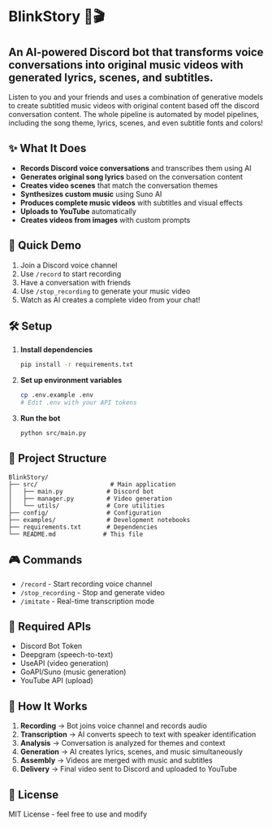 # BlinkStory 🎵🎬

## An AI-powered Discord bot that transforms voice conversations into original music videos with generated lyrics, scenes, and subtitles.

Listen to you and your friends and uses a combination of generative models to create subtitled music videos with original content based off the discord conversation content. The whole pipeline is automated by model pipelines, including the song theme, lyrics, scenes, and even subtitle fonts and colors!

## ✨ What It Does

- **Records Discord voice conversations** and transcribes them using AI
- **Generates original song lyrics** based on the conversation content
- **Creates video scenes** that match the conversation themes
- **Synthesizes custom music** using Suno AI
- **Produces complete music videos** with subtitles and visual effects
- **Uploads to YouTube** automatically
- **Creates videos from images** with custom prompts

## 🚀 Quick Demo

1. Join a Discord voice channel
2. Use `/record` to start recording
3. Have a conversation with friends
4. Use `/stop_recording` to generate your music video
5. Watch as AI creates a complete video from your chat!

## 🛠️ Setup

1. **Install dependencies**

   ```bash
   pip install -r requirements.txt
   ```

2. **Set up environment variables**

   ```bash
   cp .env.example .env
   # Edit .env with your API tokens
   ```

3. **Run the bot**
   ```bash
   python src/main.py
   ```

## 📁 Project Structure

```
BlinkStory/
├── src/                    # Main application
│   ├── main.py            # Discord bot
│   ├── manager.py         # Video generation
│   └── utils/             # Core utilities
├── config/                # Configuration
├── examples/              # Development notebooks
├── requirements.txt       # Dependencies
└── README.md             # This file
```

## 🎮 Commands

- `/record` - Start recording voice channel
- `/stop_recording` - Stop and generate video
- `/imitate` - Real-time transcription mode

## 🔧 Required APIs

- Discord Bot Token
- Deepgram (speech-to-text)
- UseAPI (video generation)
- GoAPI/Suno (music generation)
- YouTube API (upload)

## 🤖 How It Works

1. **Recording** → Bot joins voice channel and records audio
2. **Transcription** → AI converts speech to text with speaker identification
3. **Analysis** → Conversation is analyzed for themes and context
4. **Generation** → AI creates lyrics, scenes, and music simultaneously
5. **Assembly** → Videos are merged with music and subtitles
6. **Delivery** → Final video sent to Discord and uploaded to YouTube

## 📝 License

MIT License - feel free to use and modify
